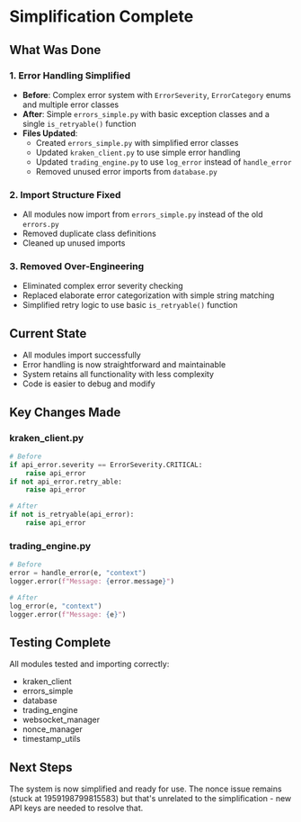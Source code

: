 # Simplification Complete

## What Was Done

### 1. Error Handling Simplified
- **Before**: Complex error system with `ErrorSeverity`, `ErrorCategory` enums and multiple error classes
- **After**: Simple `errors_simple.py` with basic exception classes and a single `is_retryable()` function
- **Files Updated**:
  - Created `errors_simple.py` with simplified error classes
  - Updated `kraken_client.py` to use simple error handling
  - Updated `trading_engine.py` to use `log_error` instead of `handle_error`
  - Removed unused error imports from `database.py`

### 2. Import Structure Fixed
- All modules now import from `errors_simple.py` instead of the old `errors.py`
- Removed duplicate class definitions
- Cleaned up unused imports

### 3. Removed Over-Engineering
- Eliminated complex error severity checking
- Replaced elaborate error categorization with simple string matching
- Simplified retry logic to use basic `is_retryable()` function

## Current State
- All modules import successfully
- Error handling is now straightforward and maintainable
- System retains all functionality with less complexity
- Code is easier to debug and modify

## Key Changes Made

### kraken_client.py
```python
# Before
if api_error.severity == ErrorSeverity.CRITICAL:
    raise api_error
if not api_error.retry_able:
    raise api_error

# After
if not is_retryable(api_error):
    raise api_error
```

### trading_engine.py
```python
# Before
error = handle_error(e, "context")
logger.error(f"Message: {error.message}")

# After
log_error(e, "context")
logger.error(f"Message: {e}")
```

## Testing Complete
All modules tested and importing correctly:
- kraken_client
- errors_simple
- database
- trading_engine
- websocket_manager
- nonce_manager
- timestamp_utils

## Next Steps
The system is now simplified and ready for use. The nonce issue remains (stuck at 1959198799815583) but that's unrelated to the simplification - new API keys are needed to resolve that.